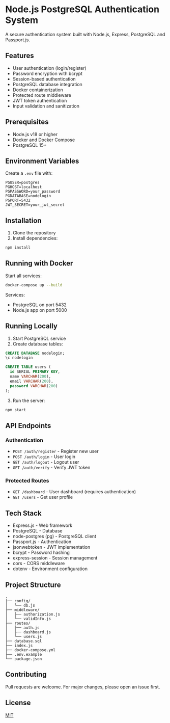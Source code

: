 # Node.js PostgreSQL Authentication System

A secure authentication system built with Node.js, Express, PostgreSQL and Passport.js.

## Features

- User authentication (login/register)
- Password encryption with bcrypt
- Session-based authentication
- PostgreSQL database integration
- Docker containerization
- Protected route middleware
- JWT token authentication
- Input validation and sanitization

## Prerequisites

- Node.js v18 or higher
- Docker and Docker Compose
- PostgreSQL 15+

## Environment Variables

Create a `.env` file with:

```env
PGUSER=postgres
PGHOST=localhost
PGPASSWORD=your_password
PGDATABASE=nodelogin
PGPORT=5432
JWT_SECRET=your_jwt_secret
```

## Installation

1. Clone the repository
2. Install dependencies:
```bash
npm install
```

## Running with Docker

Start all services:
```bash
docker-compose up --build
```

Services:
- PostgreSQL on port 5432
- Node.js app on port 5000

## Running Locally

1. Start PostgreSQL service
2. Create database tables:
```sql
CREATE DATABASE nodelogin;
\c nodelogin

CREATE TABLE users (
  id SERIAL PRIMARY KEY,
  name VARCHAR(200),
  email VARCHAR(200),
  password VARCHAR(200)
);
```
3. Run the server:
```bash
npm start
```

## API Endpoints

### Authentication
- `POST /auth/register` - Register new user
- `POST /auth/login` - User login
- `GET /auth/logout` - Logout user
- `GET /auth/verify` - Verify JWT token

### Protected Routes
- `GET /dashboard` - User dashboard (requires authentication)
- `GET /users` - Get user profile

## Tech Stack

- Express.js - Web framework
- PostgreSQL - Database
- node-postgres (pg) - PostgreSQL client
- Passport.js - Authentication
- jsonwebtoken - JWT implementation
- bcrypt - Password hashing
- express-session - Session management
- cors - CORS middleware
- dotenv - Environment configuration

## Project Structure

```
.
├── config/
│   └── db.js
├── middleware/
│   ├── authorization.js
│   └── validInfo.js
├── routes/
│   ├── auth.js
│   ├── dashboard.js
│   └── users.js
├── database.sql
├── index.js
├── docker-compose.yml
├── .env.example
└── package.json
```

## Contributing

Pull requests are welcome. For major changes, please open an issue first.

## License

[MIT](https://choosealicense.com/licenses/mit/)